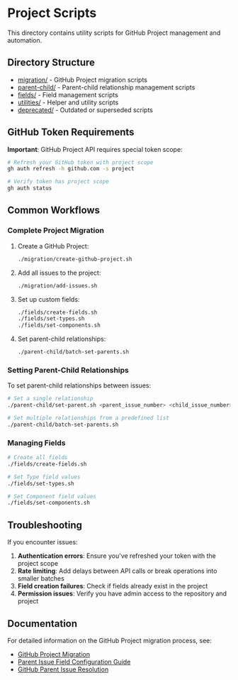 # Project Scripts

This directory contains utility scripts for GitHub Project management and automation.

## Directory Structure

- [migration/](./migration/) - GitHub Project migration scripts
- [parent-child/](./parent-child/) - Parent-child relationship management scripts
- [fields/](./fields/) - Field management scripts
- [utilities/](./utilities/) - Helper and utility scripts
- [deprecated/](./deprecated/) - Outdated or superseded scripts

## GitHub Token Requirements

**Important**: GitHub Project API requires special token scope:

```bash
# Refresh your GitHub token with project scope
gh auth refresh -h github.com -s project

# Verify token has project scope
gh auth status
```

## Common Workflows

### Complete Project Migration

1. Create a GitHub Project:
   ```bash
   ./migration/create-github-project.sh
   ```

2. Add all issues to the project:
   ```bash
   ./migration/add-issues.sh
   ```

3. Set up custom fields:
   ```bash
   ./fields/create-fields.sh
   ./fields/set-types.sh
   ./fields/set-components.sh
   ```

4. Set parent-child relationships:
   ```bash
   ./parent-child/batch-set-parents.sh
   ```

### Setting Parent-Child Relationships

To set parent-child relationships between issues:

```bash
# Set a single relationship
./parent-child/set-parent.sh <parent_issue_number> <child_issue_number>

# Set multiple relationships from a predefined list
./parent-child/batch-set-parents.sh
```

### Managing Fields

```bash
# Create all fields
./fields/create-fields.sh

# Set Type field values
./fields/set-types.sh

# Set Component field values
./fields/set-components.sh
```

## Troubleshooting

If you encounter issues:

1. **Authentication errors**: Ensure you've refreshed your token with the project scope
2. **Rate limiting**: Add delays between API calls or break operations into smaller batches
3. **Field creation failures**: Check if fields already exist in the project
4. **Permission issues**: Verify you have admin access to the repository and project

## Documentation

For detailed information on the GitHub Project migration process, see:
- [GitHub Project Migration](/docs/logs/2025-05-17/github-project-migration.md)
- [Parent Issue Field Configuration Guide](/docs/logs/2025-05-17/parent-issue-guide.md)
- [GitHub Parent Issue Resolution](/docs/logs/2025-05-19/github-parent-issue-resolution.md)
